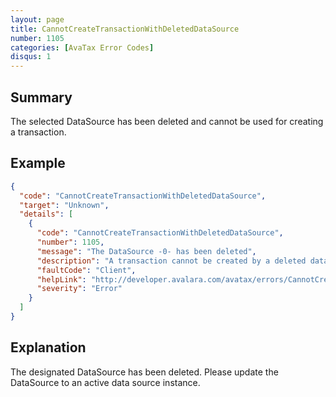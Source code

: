 ```yaml
---
layout: page
title: CannotCreateTransactionWithDeletedDataSource
number: 1105
categories: [AvaTax Error Codes]
disqus: 1
---
```


## Summary

The selected DataSource has been deleted and cannot be used for creating a transaction.

## Example

```json
{
  "code": "CannotCreateTransactionWithDeletedDataSource",
  "target": "Unknown",
  "details": [
    {
      "code": "CannotCreateTransactionWithDeletedDataSource",
      "number": 1105,
      "message": "The DataSource -0- has been deleted",
      "description": "A transaction cannot be created by a deleted datasource.",
      "faultCode": "Client",
      "helpLink": "http://developer.avalara.com/avatax/errors/CannotCreateTransactionWithDeletedDataSource",
      "severity": "Error"
    }
  ]
}
```

## Explanation

The designated DataSource has been deleted. Please update the DataSource to an active data source instance.
